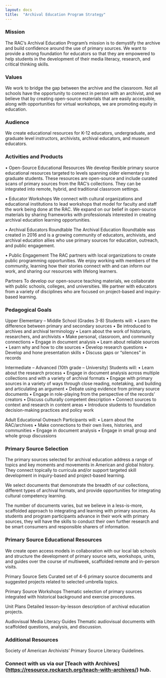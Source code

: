 ```yaml
---
layout: docs
title:  "Archival Education Program Strategy"
---
```

### Mission
The RAC’s Archival Education Program’s mission is to demystify the archive and build confidence around the use of primary sources. We want to provide a strong foundation for educators so that they are empowered to help students in the development of their media literacy, research, and critical thinking skills.  

### Values
We work to bridge the gap between the archive and the classroom. Not all schools have the opportunity to connect in person with an archivist, and we believe that by creating open-source materials that are easily accessible, along with opportunities for virtual workshops, we are promoting equity in education. 

### Audience
We create educational resources for K-12 educators, undergraduate, and graduate level instructors, archivists, archival educators, and museum educators.

### Activities and Products
• Open-Source Educational Resources
We develop flexible primary source educational resources targeted to levels spanning older elementary to graduate students. These resources are open-source and include curated scans of primary sources from the RAC’s collections. They can be integrated into remote, hybrid, and traditional classroom settings.

•	Educator Workshops
We connect with cultural organizations and educational institutions to lead workshops that model for faculty and staff the work being done at the RAC. We expand on our belief in open-source materials by sharing frameworks with professionals interested in creating archival education learning opportunities.

•	Archival Educators Roundtable 
The Archival Education Roundtable was created in 2016 and is a growing community of educators, archivists, and archival education allies who use primary sources for education, outreach, and public engagement. 

•	Public Engagement
The RAC partners with local organizations to create public programming opportunities. We enjoy working with members of the community, learning how their stories connect with and can inform our work, and sharing our resources with lifelong learners.

Partners
To develop our open-source teaching materials, we collaborate with public schools, colleges, and universities. We partner with educators from a variety of disciplines who are focused on project-based and inquiry-based learning. 

### Pedagogical Goals
Upper Elementary – Middle School (Grades 3-8)
Students will:
•	Learn the difference between primary and secondary sources
•	Be introduced to archives and archival terminology 
•	Learn about the work of historians, researchers, and archivists
•	Make personal, classroom, and community connections 
•	Engage in document analysis
•	Learn about reliable sources
•	Learn why and how to cite sources
•	Develop research questions
•	Develop and hone presentation skills
•	Discuss gaps or “silences” in records

Intermediate – Advanced (10th grade – University)
Students will:
•	Learn about the research process
•	Engage in document analysis across multiple collections and with a variety of archival formats
•	Engage with primary sources in a variety of ways through close reading, notetaking, and building and articulating an argument
•	Debate using evidence from primary source documents
•	Engage in role-playing from the perspective of the records’ creators 
•	Discuss culturally competent description 
•	Connect sources to context and research in content areas
•	Introduce students to foundation decision-making practices and policy work

Adult Educational Outreach
Participants will:
•	Learn about the RAC/archives
•	Make connections to their own lives, histories, and communities
•	Engage in document analysis
•	Engage in small group and whole group discussions

### Primary Source Selection
The primary sources selected for archival education address a range of topics and key moments and movements in American and global history. They connect topically to curricula and/or support targeted skill development in inquiry-based and project-based learning.  

We select documents that demonstrate the breadth of our collections, different types of archival formats, and provide opportunities for integrating cultural competency learning. 

The number of documents varies, but we believe in a less-is-more, scaffolded approach to integrating and learning with primary sources. As students and program participants advance in their work with primary sources, they will have the skills to conduct their own further research and be smart consumers and responsible sharers of information.

### Primary Source Educational Resources 
We create open access models in collaboration with our local lab schools and structure the development of primary source sets, workshops, units, and guides over the course of multiweek, scaffolded remote and in-person visits. 

Primary Source Sets
Curated set of 4-6 primary source documents and suggested projects related to selected umbrella topics.

Primary Source Workshops
Thematic selection of primary sources integrated with historical background and exercise procedures. 

Unit Plans
Detailed lesson-by-lesson description of archival education projects. 

Audiovisual Media Literacy Guides
Thematic audiovisual documents with scaffolded questions, analysis, and discussion.

### Additional Resources
Society of American Archivists’ Primary Source Literacy Guidelines. 

### Connect with us via our [Teach with Archives] (https://resource.rockarch.org/teach-with-archives/) hub. 
     
